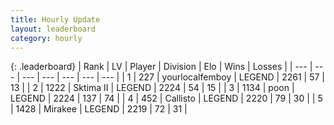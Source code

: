 ```yaml
---
title: Hourly Update
layout: leaderboard
category: hourly
---
```


{: .leaderboard}
| Rank | LV | Player | Division | Elo | Wins | Losses |
| --- | --- | --- | --- | --- | --- | --- |
| <span data-change="0">1</span> | 227 | <span title="ID: 719486">yourlocalfemboy</span> | LEGEND | <span data-change="0">2261</span> | <span data-change="0">57</span> | <span data-change="0">13</span> |
| <span data-change="0">2</span> | 1222 | <span title="ID: 402846">Sktima II</span> | LEGEND | <span data-change="0">2224</span> | <span data-change="0">54</span> | <span data-change="0">15</span> |
| <span data-change="0">3</span> | 1134 | <span title="ID: 540690">poon</span> | LEGEND | <span data-change="0">2224</span> | <span data-change="0">137</span> | <span data-change="0">74</span> |
| <span data-change="0">4</span> | 452 | <span title="ID: 619928">Callisto</span> | LEGEND | <span data-change="0">2220</span> | <span data-change="0">79</span> | <span data-change="0">30</span> |
| <span data-change="0">5</span> | 1428 | <span title="ID: 416373">Mirakee</span> | LEGEND | <span data-change="0">2219</span> | <span data-change="0">72</span> | <span data-change="0">31</span> |